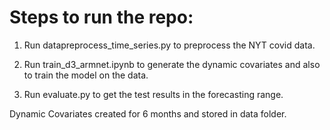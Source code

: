 # Steps to run the repo:

1. Run datapreprocess_time_series.py to preprocess the NYT covid data.

2. Run train_d3_armnet.ipynb to generate the dynamic covariates and also to train the model on the data.

3. Run evaluate.py to get the test results in the forecasting range.

Dynamic Covariates created for 6 months and stored in data folder. 

